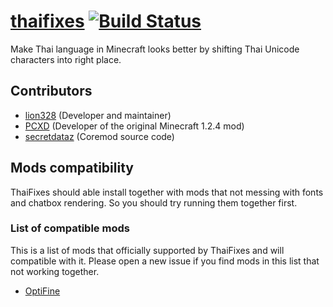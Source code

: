 # [thaifixes](http://thaifixes.lion328.com) [![Build Status](https://travis-ci.org/lion328/ThaiFixes.svg?branch=rift)](https://travis-ci.org/lion328/ThaiFixes)

Make Thai language in Minecraft looks better by shifting Thai Unicode characters into right place.

## Contributors

- [lion328](http://github.com/lion328) (Developer and maintainer)
- [PCXD](http://pcxd.me) (Developer of the original Minecraft 1.2.4 mod)
- [secretdataz](https://github.com/secretdataz) (Coremod source code)

## Mods compatibility

ThaiFixes should able install together with mods that not messing with fonts and chatbox rendering. So you should try running them together first.

### List of compatible mods

This is a list of mods that officially supported by ThaiFixes and will compatible with it. Please open a new issue if you find mods in this list that not working together.

- [OptiFine](http://optifine.net/)
